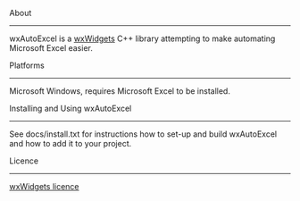 About
*********************

wxAutoExcel is a [wxWidgets](www.wxwidgets.org) C++ library attempting to make automating Microsoft Excel easier.


Platforms
*********************

Microsoft Windows, requires Microsoft Excel to be installed.


Installing and Using wxAutoExcel
*********************

See docs/install.txt for instructions how to set-up and build wxAutoExcel and how to
add it to your project.


Licence

*********************


[wxWidgets licence](https://github.com/wxWidgets/wxWidgets/blob/master/docs/licence.txt) 